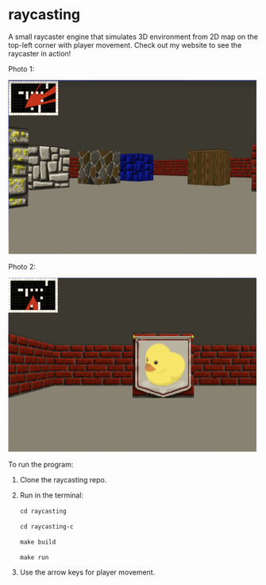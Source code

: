 # raycasting

A small raycaster engine that simulates 3D environment from 2D map on the top-left corner with player movement.
Check out my website to see the raycaster in action!

Photo 1: 

<img src="https://github.com/zhishan03/raycasting/blob/main/pic1.png" alt="alt text" width="500" height="350">

Photo 2:

<img src="https://github.com/zhishan03/raycasting/blob/main/pic2.png" alt="alt text" width="500" height="350">

To run the program:
1. Clone the raycasting repo.
2. Run in the terminal:

    `cd raycasting`
    
    `cd raycasting-c`

   `make build`
   
   `make run`
3. Use the arrow keys for player movement. 
